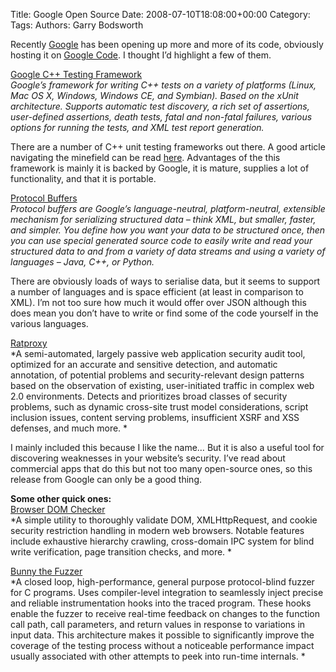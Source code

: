 Title: Google Open Source
Date: 2008-07-10T18:08:00+00:00
Category: 
Tags: 
Authors: Garry Bodsworth

Recently [Google][1] has been opening up more and more of its code, obviously hosting it on [Google Code][2]. I thought I&#8217;d highlight a few of them.

[Google C++ Testing Framework][3]  
*Google&#8217;s framework for writing C++ tests on a variety of platforms (Linux, Mac OS X, Windows, Windows CE, and Symbian). Based on the xUnit architecture. Supports automatic test discovery, a rich set of assertions, user-defined assertions, death tests, fatal and non-fatal failures, various options for running the tests, and XML test report generation.*

There are a number of C++ unit testing frameworks out there. A good article navigating the minefield can be read [here][4]. Advantages of the this framework is mainly it is backed by Google, it is mature, supplies a lot of functionality, and that it is portable.

[Protocol Buffers][5]  
*Protocol buffers are Google&#8217;s language-neutral, platform-neutral, extensible mechanism for serializing structured data – think XML, but smaller, faster, and simpler. You define how you want your data to be structured once, then you can use special generated source code to easily write and read your structured data to and from a variety of data streams and using a variety of languages – Java, C++, or Python.*

There are obviously loads of ways to serialise data, but it seems to support a number of languages and is space efficient (at least in comparison to XML). I&#8217;m not too sure how much it would offer over JSON although this does mean you don&#8217;t have to write or find some of the code yourself in the various languages.

[Ratproxy][6]  
*A semi-automated, largely passive web application security audit tool, optimized for an accurate and sensitive detection, and automatic annotation, of potential problems and security-relevant design patterns based on the observation of existing, user-initiated traffic in complex web 2.0 environments. Detects and prioritizes broad classes of security problems, such as dynamic cross-site trust model considerations, script inclusion issues, content serving problems, insufficient XSRF and XSS defenses, and much more. *

I mainly included this because I like the name&#8230; But it is also a useful tool for discovering weaknesses in your website&#8217;s security. I&#8217;ve read about commercial apps that do this but not too many open-source ones, so this release from Google can only be a good thing.

**Some other quick ones:**  
[Browser DOM Checker][7]  
*A simple utility to thoroughly validate DOM, XMLHttpRequest, and cookie security restriction handling in modern web browsers. Notable features include exhaustive hierarchy crawling, cross-domain IPC system for blind write verification, page transition checks, and more. *

[Bunny the Fuzzer][8]  
*A closed loop, high-performance, general purpose protocol-blind fuzzer for C programs. Uses compiler-level integration to seamlessly inject precise and reliable instrumentation hooks into the traced program. These hooks enable the fuzzer to receive real-time feedback on changes to the function call path, call parameters, and return values in response to variations in input data. This architecture makes it possible to significantly improve the coverage of the testing process without a noticeable performance impact usually associated with other attempts to peek into run-time internals. *

 [1]: http://www.google.com
 [2]: http://code.google.com/
 [3]: http://code.google.com/p/googletest/
 [4]: http://www.gamesfromwithin.com/articles/0412/000061.html
 [5]: http://code.google.com/apis/protocolbuffers/
 [6]: http://code.google.com/p/ratproxy/
 [7]: http://code.google.com/p/dom-checker/
 [8]: http://code.google.com/p/bunny-the-fuzzer/